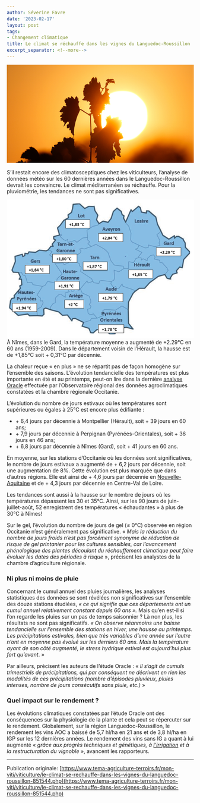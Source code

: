 ```yaml
---
author: Séverine Favre
date: '2023-02-17'
layout: post
tags:
- Changement climatique
title: Le climat se réchauffe dans les vignes du Languedoc-Roussillon
excerpt_separator: <!--more-->
---
```


![](/assets/620f803aa6546a825c6c6219778fd256.jpg)



S’il restait encore des climatosceptiques chez les viticulteurs, l’analyse de données météo sur les 60 dernières années dans le Languedoc-Roussillon devrait les convaincre. Le climat méditerranéen se réchauffe. Pour la pluviométrie, les tendances ne sont pas significatives.


<!--more-->
![](/assets/b1daf98a1670837ff6dd5845373f0966.png) À Nîmes, dans le Gard, la température moyenne a augmenté de +2.29°C en 60 ans (1959-2009). Dans le département voisin de l’Hérault, la hausse est de +1,85°C soit + 0,31°C par décennie.

La chaleur reçue « en plus » ne se répartit pas de façon homogène sur l’ensemble des saisons. L’évolution tendancielle des températures est plus importante en été et au printemps, peut-on lire dans la dernière [analyse Oracle](https://occitanie.chambre-agriculture.fr/fileadmin/user_upload/National/FAL_commun/publications/Occitanie/ORACLE_Occitanie-crao2022.pdf) effectuée par l’Observatoire régional des données agroclimatiques constatées et la chambre régionale Occitanie.

L’évolution du nombre de jours estivaux où les températures sont supérieures ou égales à 25°C est encore plus édifiante :

  * \+ 6,4 jours par décennie à Montpellier (Hérault), soit + 39 jours en 60 ans;
  * \+ 7,9 jours par décennie à Perpignan (Pyrénées-Orientales), soit + 36 jours en 46 ans;
  * \+ 6,8 jours par décennie à Nîmes (Gard), soit + 41 jours en 60 ans. 



En moyenne, sur les stations d’Occitanie où les données sont significatives, le nombre de jours estivaux a augmenté de + 6,2 jours par décennie, soit une augmentation de 8%. Cette évolution est plus marquée que dans d’autres régions. Elle est ainsi de + 4,6 jours par décennie en [Nouvelle-Aquitaine](https://deux-sevres.chambre-agriculture.fr/fileadmin/user_upload/National/FAL_commun/publications/Nouvelle-Aquitaine/2020_ORACLE_Nouvelle_Aquitaine.pdf) et de + 4,3 jours par décennie en Centre-Val de Loire.

Les tendances sont aussi à la hausse sur le nombre de jours où les températures dépassent les 30 et 35°C. Ainsi, sur les 90 jours de juin-juillet-août, 52 enregistrent des températures « échaudantes » à plus de 30°C à Nîmes!

Sur le gel, l’évolution du nombre de jours de gel (≤ 0°C) observée en région Occitanie n’est généralement pas significative. « _Mais la réduction du nombre de jours froids n’est pas forcément synonyme de réduction de risque de gel printanier pour les cultures sensibles, car l’avancement phénologique des plantes découlant du réchauffement climatique peut faire évoluer les dates des périodes à risque_ », précisent les analystes de la chambre d’agriculture régionale. 

### Ni plus ni moins de pluie

Concernant le cumul annuel des pluies journalières, les analyses statistiques des données se sont révélées non significatives sur l’ensemble des douze stations étudiées,  _« ce qui signifie que ces départements ont un cumul annuel relativement constant depuis 60 ans »._ Mais qu’en est-il si l’on regarde les pluies sur un pas de temps saisonnier ? Là non plus, les résultats ne sont pas significatifs.  _« On observe néanmoins une baisse tendancielle sur l’ensemble des stations en hiver, une hausse au printemps. Les précipitations estivales, bien que très variables d’une année sur l’autre n’ont en moyenne pas évolué sur les derniers 60 ans. Mais la température ayant de son côté augmenté, le stress hydrique estival est aujourd’hui plus fort qu’avant_. »

Par ailleurs, précisent les auteurs de l’étude Oracle : «  _Il s’agit de cumuls trimestriels de précipitations, qui par conséquent ne décrivent en rien les modalités de ces précipitations (nombre d’épisodes pluvieux, pluies intenses, nombre de jours consécutifs sans pluie, etc.)_ »

### Quel impact sur le rendement ?

Les évolutions climatiques constatées par l’étude Oracle ont des conséquences sur la physiologie de la plante et cela peut se répercuter sur le rendement. Globalement, sur la région Languedoc-Roussillon, le rendement les vins AOC a baissé de 5,7 hl/ha en 21 ans et de 3,8 hl/ha en IGP sur les 12 dernières années. Le rendement des vins sans IG a quant à lui augmenté «  _grâce aux progrès techniques et génétiques, à [l’irrigation](/articles/viticulture/dans-le-languedoc-les-surfaces-de-vignes-irriguees-progressent) et à la restructuration du vignoble_ », avancent les rapporteurs.

<!-- En Nouvelle-Aquitaine : un climat plus chaud sur toutes les saisons   -->
<!-- L’évolution des températures moyennes annuelles en Nouvelle-Aquitaine montre un net réchauffement depuis 1959. Sur la période 1959-2009, la tendance observée sur les températures moyennes annuelles se situe entre +0,2 °C et +0,3 °C par décennie.   -->
<!-- Mais depuis le milieu des années 1980, le réchauffement s’est accentué, avec une augmentation supérieure à 0,3°C par décennie. Les trois années les plus chaudes depuis 1959 qui sont 2003, 2011 et 2014, ont été observées au XXIe siècle.   -->
<!-- Une mise à jour de l’étude Oracle publiée en 2020, d’où sont issues ces données, rajouterait très certainement l’année 2022 à cette liste. Sur les huit premiers mois de l’année, les températures ont dépassé de 1 à 3 degrés les normales de saison.   -->
<!-- Le réchauffement est mesurable sur toutes les saisons, notamment au printemps et en été avec une hausse de +0,4°C par décennie sur la période 1959-2009.   -->
<!-- Par ailleurs, en un peu plus de 50 ans, le nombre de jours par an où les températures dépassent les 25°C a été multiplié par 1,5 à 1,7. Cela représente 29 jours en plus à Villenave d’Ornon (Gironde) ou à Saintes (Charente-Maritime).   -->
<!-- En revanche, les tendances annuelles sur la pluviométrie sont peu marquées. Néanmoins, faute d’un accroissement du cumul de pluie, l’augmentation de la température favorise l’augmentation de phénomènes comme la sécheresse et le déficit en eau dans le sol, essentiellement par effet d’évaporation. -->

---

Publication originale: [https://www.tema-agriculture-terroirs.fr/mon-viti/viticulture/le-climat-se-rechauffe-dans-les-vignes-du-languedoc-roussillon-851544.php](https://www.tema-agriculture-terroirs.fr/mon-viti/viticulture/le-climat-se-rechauffe-dans-les-vignes-du-languedoc-roussillon-851544.php)
